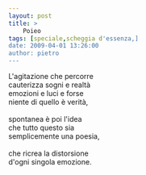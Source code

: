 ```yaml
---
layout: post
title: >
    Poieo
tags: [speciale,scheggia d'essenza,]
date: 2009-04-01 13:26:00
author: pietro
---
```

L'agitazione che percorre<br/>cauterizza sogni e realtà<br/>emozioni e luci e forse<br/>niente di quello è verità,<br/><br/>spontanea è poi l'idea<br/>che tutto questo sia<br/>semplicemente una poesia,<br/><br/>che ricrea la distorsione<br/>d'ogni singola emozione.

